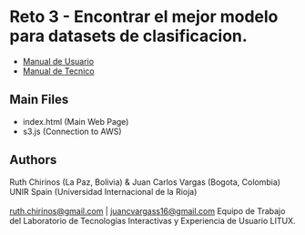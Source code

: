 # Reto 3 - Encontrar el mejor modelo para datasets de clasificacion.
- <a href='https://docs.google.com/document/d/1xJ3HIgVNWuHVBUBUw5rH3cBZO9S3ZOBeakvHQnt9MNE/edit#heading=h.ml28dedttxq6'> Manual de Usuario </a><br>
- <a href='https://docs.google.com/document/d/1AomvMdCLeJdokubZyDiRuXbpa4aW_ZUrmzJpEQkfB2E/edit#heading=h.ml28dedttxq6'> Manual de Tecnico </a>


## Main Files
- index.html (Main Web Page)
- s3.js (Connection to AWS)

## Authors
Ruth Chirinos (La Paz, Bolivia) & Juan Carlos Vargas (Bogota, Colombia)<br>UNIR Spain (Universidad Internacional de la Rioja)<br>    
<a href="mailto:ruth.chirinos@gmail.com">ruth.chirinos@gmail.com</a> | <a href="mailto:juancvargass16@gmail.com">juancvargass16@gmail.com</a>
Equipo de Trabajo del Laboratorio de Tecnologías Interactivas y Experiencia de Usuario LITUX.
